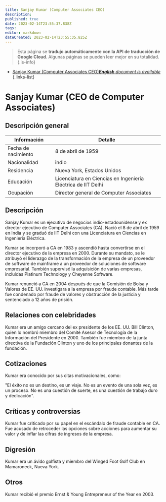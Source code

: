 ```yaml
---
title: Sanjay Kumar (Computer Associates CEO)
description: 
published: true
date: 2023-02-14T23:55:37.838Z
tags: 
editor: markdown
dateCreated: 2023-02-14T23:55:35.825Z
---
```


> Esta página se **tradujo automáticamente con la API de traducción de Google Cloud**.
Algunas páginas se pueden leer mejor en su totalidad.{.is-info}



- [Sanjay Kumar (Computer Associates CEO)***English** document is available*](/en/Knowledge-base/Dictionary/Person/sanjay-kumar-computer-associates-ceo)
{.links-list}


# Sanjay Kumar (CEO de Computer Associates)

## Descripción general

| Información | Detalle |
| ---------- | ------ |
| Fecha de nacimiento | 8 de abril de 1959 |
| Nacionalidad | indio |
| Residencia | Nueva York, Estados Unidos |
| Educación | Licenciatura en Ciencias en Ingeniería Eléctrica de IIT Delhi |
| Ocupación | Director general de Computer Associates |

## Descripción

Sanjay Kumar es un ejecutivo de negocios indio-estadounidense y ex director ejecutivo de Computer Associates (CA). Nació el 8 de abril de 1959 en India y se graduó de IIT Delhi con una Licenciatura en Ciencias en Ingeniería Eléctrica.

Kumar se incorporó a CA en 1983 y ascendió hasta convertirse en el director ejecutivo de la empresa en 2000. Durante su mandato, se le atribuyó el liderazgo de la transformación de la empresa de un proveedor de software de mainframe a un proveedor de soluciones de software empresarial. También supervisó la adquisición de varias empresas, incluidas Platinum Technology y Cheyenne Software.

Kumar renunció a CA en 2004 después de que la Comisión de Bolsa y Valores de EE. UU. investigara a la empresa por fraude contable. Más tarde fue condenado por fraude de valores y obstrucción de la justicia y sentenciado a 12 años de prisión.

## Relaciones con celebridades

Kumar era un amigo cercano del ex presidente de los EE. UU. Bill Clinton, quien lo nombró miembro del Comité Asesor de Tecnología de la Información del Presidente en 2000. También fue miembro de la junta directiva de la Fundación Clinton y uno de los principales donantes de la fundación.

## Cotizaciones

Kumar era conocido por sus citas motivacionales, como:

"El éxito no es un destino, es un viaje. No es un evento de una sola vez, es un proceso. No es una cuestión de suerte, es una cuestión de trabajo duro y dedicación".

## Críticas y controversias

Kumar fue criticado por su papel en el escándalo de fraude contable en CA. Fue acusado de retroceder las opciones sobre acciones para aumentar su valor y de inflar las cifras de ingresos de la empresa.

## Digresión

Kumar era un ávido golfista y miembro del Winged Foot Golf Club en Mamaroneck, Nueva York.

## Otros

Kumar recibió el premio Ernst & Young Entrepreneur of the Year en 2003.